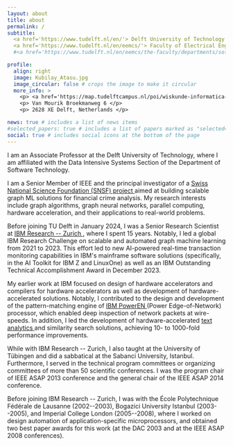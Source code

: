 ```yaml
---
layout: about
title: about
permalink: /
subtitle: 
  <a href='https://www.tudelft.nl/en/'> Delft University of Technology </a> <br> 
  <a href='https://www.tudelft.nl/en/eemcs/'> Faculty of Electrical Engineering, Mathematics and Computer Science </a> <br> 
  #<a href='https://www.tudelft.nl/en/eemcs/the-faculty/departments/software-technology'> Department of Software Technology </a> 

profile:
  align: right
  image: Kubilay_Atasu.jpg
  image_circular: false # crops the image to make it circular
  more_info: > 
    <p> <a href='https://map.tudelftcampus.nl/poi/wiskunde-informatica-ewi/'> Building 28</a>, Room 1.E.180 </p>
    <p> Van Mourik Broekmanweg 6 </p>
    <p> 2628 XE Delft, Netherlands </p>

news: true # includes a list of news items
#selected_papers: true # includes a list of papers marked as "selected={true}"
social: true # includes social icons at the bottom of the page
---
```


I am an Associate Professor at the Delft University of Technology, where I am affiliated with the Data Intensive Systems Section of the Department of Software Technology.

I am a Senior Member of IEEE and the principal investigator of a <a href='https://data.snf.ch/grants/grant/212158'> Swiss National Science Foundation (SNSF) project </a> aimed at building scalable graph ML solutions for financial crime analysis. 
My research interests include graph algorithms, graph neural networks, parallel computing, hardware acceleration, and their applications to real-world problems.

Before joining TU Delft in January 2024, I was a Senior Research Scientist at <a href='https://research.ibm.com/labs/zurich'> IBM Research -- Zurich </a>, where I spent 15 years. 
Notably, I led a global IBM Research Challenge on scalable and automated graph machine learning from 2021 to 2023. 
This effort led to new AI-powered real-time transaction monitoring capabilities in IBM's mainframe software solutions (specifically, in the AI Toolkit for IBM Z and LinuxOne) 
as well as an IBM Outstanding Technical Accomplishment Award in December 2023.

My earlier work at IBM focused on design of hardware accelerators and compilers for hardware accelerators as well as development of hardware-accelerated solutions. 
Notably, I contributed to the design and development of the pattern-matching engine of <a href='assets/img/PowerEN.jpg'> IBM PowerEN </a> (Power Edge-of-Network) processor, which enabled deep inspection of network packets at wire-speeds. 
In addition, I led the development of hardware-accelerated <a href='https://research.ece.cmu.edu/~calcm/carl/lib/exe/fetch.php?media=carl15-atasu.pdf'> text analytics </a> and similarity search solutions, achieving 10- to 1000-fold performance improvements.  

While with IBM Research -- Zurich, I also taught at the University of Tübingen and did a sabbatical at the Sabanci University, Istanbul. 
Furthermore, I served in the technical program committees or organizing committees of more than 50 scientific conferences. I was the program chair of IEEE ASAP 2013 conference and the general chair of the IEEE ASAP 2014 conference. 

Before joining IBM Research -- Zurich, I was with the École Polytechnique Fédérale de Lausanne (2002--2003), Bogazici University Istanbul (2003--2005), and Imperial College London (2005--2008), where I worked on design automation of application-specific microprocessors, and obtained two best paper awards for this work (at the DAC 2003 and at the IEEE ASAP 2008 conferences).  

